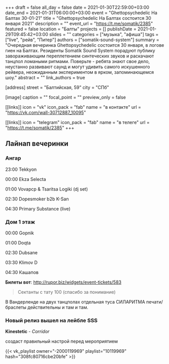 +++
draft = false
all_day = false
date = 2021-01-30T22:59:00+03:00
date_end = 2021-01-31T06:00:00+03:00
event = "Ghettopsychedelic На Балтах 30-01-21"
title = "Ghettopsychedelic На Балтах состоится 30 января 2021"
description = ""
event_url = "https://t.me/somatik/2385"
featured = false
location = "Балты"
projects = []
publishDate = 2021-01-29T09:45:42+03:00
slides = ""
categories = ["музыка", "афиша"]
tags = ["live", "рейв", "Питер"]
authors = ["somatik-sound-system"]
summary = "Очередная вечеринка Ghettopsychedelic состоится 30 января, в логове гиен на Балтах. Резиденты Somatik Sound System порадуют публику завораживающим переплетением синтеческих звуков и раскачают танцпол ломаными ритмами. Поверьте - ребята знают свое дело, неустанно развивают саунд и могут удивить самого искушенного рейвера, неожиданным экспериментом в ярком, запоминающемся шоу."
abstract = ""
link_authors = true

[address]
  street = "Балтийская, 59"
  city = "СПб"

[image]
  caption = ""
  focal_point = ""
  preview_only = false

[[links]]
  icon = "vk"
  icon_pack = "fab"
  name = "в контакте"
  url = "https://vk.com/wall-30712887_10095"
  
[[links]]
  icon = "telegram"
  icon_pack = "fab"
  name = "в телеге"
  url = "https://t.me/somatik/2385"
+++

## Лайнап вечеринки

### Ангар

23:00 Tekkyon

00:00 Ekza Selecta

01:00 Vovapcp & Tsaritsa Logiki (dj set)

02:30 Dopesmoker b2b K-San

04:30 Primary Substance (live)

### Дом 1 этаж

00:00 Gopnik

01:00  Doqta

02:30 Dubsane

03:30 Klimov D

04:30 Кашапов

**Билеты вот**: http://rupor.biz/widgets/event-tickets/583 

> Сектанты с тату 100 (спасибо за понимание)

В Вандерленде на двух танцполах отдельная туса СИЛАРИТМА печати/браслеты действительны и там и там.

### Новый релиз вышел на лейбле SSS

**Kinestetic** - _Corridor_

создаст правильный настрой перед мероприятием

{{< vk_playlist owner="-2000119969" playlist="10119969" hash="308fc80716cbe20bfe" >}}
